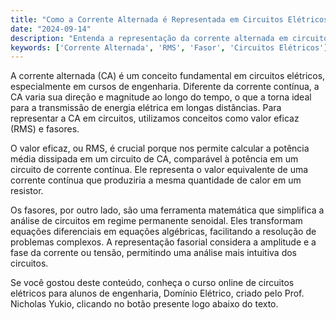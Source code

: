 ```yaml
---
title: "Como a Corrente Alternada é Representada em Circuitos Elétricos?"
date: "2024-09-14"
description: "Entenda a representação da corrente alternada em circuitos elétricos e a importância dos conceitos de RMS e fasores."
keywords: ['Corrente Alternada', 'RMS', 'Fasor', 'Circuitos Elétricos']
---
```


A corrente alternada (CA) é um conceito fundamental em circuitos elétricos, especialmente em cursos de engenharia. Diferente da corrente contínua, a CA varia sua direção e magnitude ao longo do tempo, o que a torna ideal para a transmissão de energia elétrica em longas distâncias. Para representar a CA em circuitos, utilizamos conceitos como valor eficaz (RMS) e fasores.

O valor eficaz, ou RMS, é crucial porque nos permite calcular a potência média dissipada em um circuito de CA, comparável à potência em um circuito de corrente contínua. Ele representa o valor equivalente de uma corrente contínua que produziria a mesma quantidade de calor em um resistor.

Os fasores, por outro lado, são uma ferramenta matemática que simplifica a análise de circuitos em regime permanente senoidal. Eles transformam equações diferenciais em equações algébricas, facilitando a resolução de problemas complexos. A representação fasorial considera a amplitude e a fase da corrente ou tensão, permitindo uma análise mais intuitiva dos circuitos.

Se você gostou deste conteúdo, conheça o curso online de circuitos elétricos para alunos de engenharia, Domínio Elétrico, criado pelo Prof. Nicholas Yukio, clicando no botão presente logo abaixo do texto.
